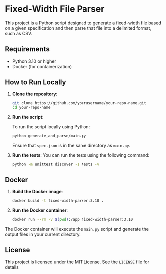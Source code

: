 # Fixed-Width File Parser

This project is a Python script designed to generate a fixed-width file based on a given specification and then parse that file into a delimited format, such as CSV.

## Requirements

- Python 3.10 or higher
- Docker (for containerization)

## How to Run Locally

1. **Clone the repository**:
   ```bash
   git clone https://github.com/yourusername/your-repo-name.git
   cd your-repo-name
   ```
2. **Run the script**:

    To run the script locally using Python:
    ```bash
    python generate_and_parse/main.py
    ```
    Ensure that `spec.json` is in the same directory as `main.py`.
3. **Run the tests**:
    You can run the tests using the following command:
    ```bash
    python -m unittest discover -s tests -v
    ```
    
## Docker

1. **Build the Docker image**:

    ```bash
    docker build -t fixed-width-parser:3.10 .
    ```
2. **Run the Docker container**:
    ```bash
    docker run --rm -v $(pwd):/app fixed-width-parser:3.10
    ```
The Docker container will execute the `main.py` script and generate the output files in your current directory.

## License
This project is licensed under the MIT License. See the `LICENSE` file for details